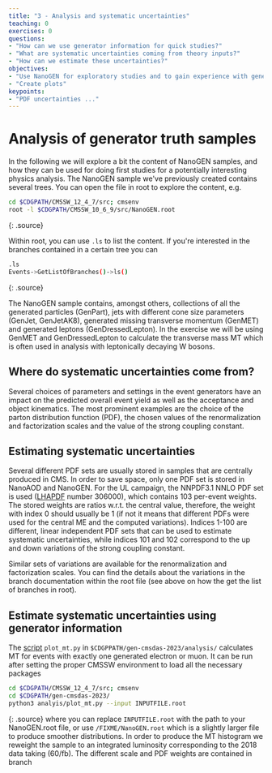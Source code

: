 ```yaml
---
title: "3 - Analysis and systematic uncertainties"
teaching: 0
exercises: 0
questions:
- "How can we use generator information for quick studies?"
- "What are systematic uncertainties coming from theory inputs?"
- "How can we estimate these uncertainties?"
objectives:
- "Use NanoGEN for exploratory studies and to gain experience with generator related uncertainties (PDF choice, scale, strong coupling constant)"
- "Create plots"
keypoints:
- "PDF uncertainties ..."
---
```


# Analysis of generator truth samples

In the following we will explore a bit the content of NanoGEN samples, and how they can be used for doing first studies for a potentially interesting physics analysis.
The NanoGEN sample we've previously created contains several trees.
You can open the file in root to explore the content, e.g.

~~~bash
cd $CDGPATH/CMSSW_12_4_7/src; cmsenv
root -l $CDGPATH/CMSSW_10_6_9/src/NanoGEN.root
~~~
{: .source}

Within root, you can use `.ls` to list the content.
If you're interested in the branches contained in a certain tree you can 
~~~bash
.ls
Events->GetListOfBranches()->ls()
~~~
{: .source}

The NanoGEN sample contains, amongst others, collections of all the generated particles (GenPart), jets with different cone size parameters (GenJet, GenJetAK8), generated missing transverse momentum (GenMET) and generated leptons (GenDressedLepton).
In the exercise we will be using GenMET and GenDressedLepton to calculate the transverse mass MT which is often used in analysis with leptonically decaying W bosons.

## Where do systematic uncertainties come from?

Several choices of parameters and settings in the event generators have an impact on the predicted overall event yield as well as the acceptance and object kinematics.
The most prominent examples are the choice of the parton distribution function (PDF), the chosen values of the renormalization and factorization scales and the value of the strong coupling constant.

## Estimating systematic uncertainties

Several different PDF sets are usually stored in samples that are centrally produced in CMS.
In order to save space, only one PDF set is stored in NanoAOD and NanoGEN.
For the UL campaign, the NNPDF3.1 NNLO PDF set is used ([LHAPDF](https://lhapdf.hepforge.org/pdfsets.html) number 306000), which contains 103 per-event weights.
The stored weights are ratios w.r.t. the central value, therefore, the weight with index 0 should usually be 1 (if not it means that different PDFs were used for the central ME and the computed variations).
Indices 1-100 are different, linear independent PDF sets that can be used to estimate systematic uncertainties, while indices 101 and 102 correspond to the up and down variations of the strong coupling constant.

Similar sets of variations are available for the renormalization and factorization scales.
You can find the details about the variations in the branch documentation within the root file (see above on how the get the list of branches in root).

## Estimate systematic uncertainties using generator information

The [script](https://github.com/danbarto/gen-cmsdas-2023/blob/main/analysis/plot_mt.py) `plot_mt.py` in `$CDGPPATH/gen-cmsdas-2023/analysis/` calculates MT for events with exactly one generated electron or muon.
It can be run after setting the proper CMSSW environment to load all the necessary packages
~~~bash
cd $CDGPATH/CMSSW_12_4_7/src; cmsenv
cd $CDGPATH/gen-cmsdas-2023/
python3 analyis/plot_mt.py --input INPUTFILE.root
~~~
{: .source}
where you can replace `INPUTFILE.root` with the path to your NanoGEN.root file, or use `/FIXME/NanoGEN.root` which is a slightly larger file to produce smoother distributions.
In order to produce the MT histogram we reweight the sample to an integrated luminosity corresponding to the 2018 data taking (60/fb).
The different scale and PDF weights are contained in branch
